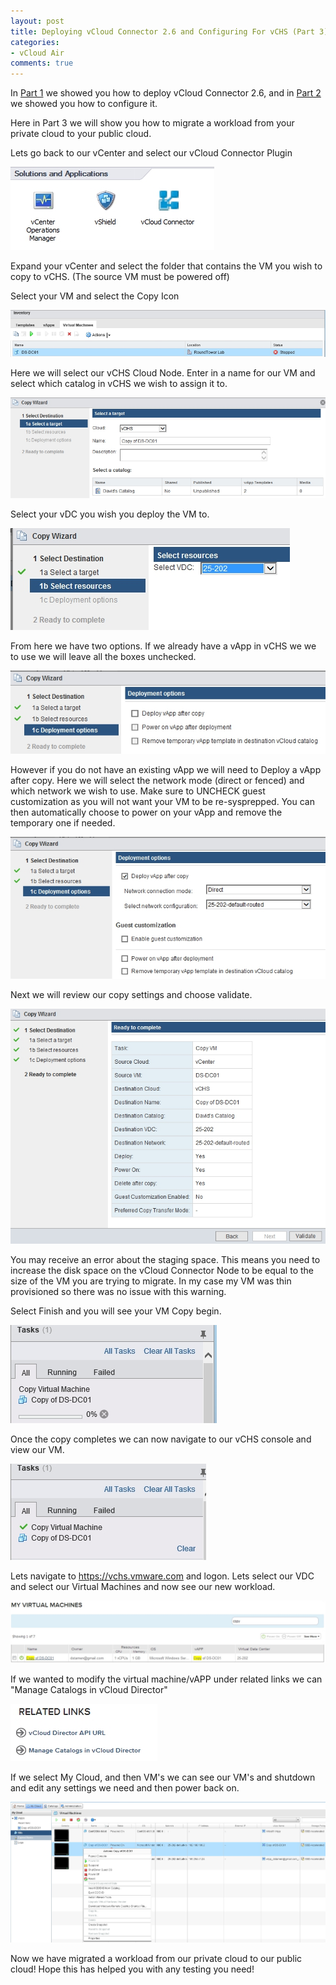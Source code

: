 ```yaml
---
layout: post
title: Deploying vCloud Connector 2.6 and Configuring For vCHS (Part 3)
categories:
- vCloud Air
comments: true
---
```

In [Part 1](http://davidstamen.com/2014/06/03/deploying-vcloud-connector-2-6-and-configuring-for-vchs-part-1/) we showed you how to deploy vCloud Connector 2.6, and in [Part 2](http://davidstamen.com/2014/06/03/deploying-vcloud-connector-2-6-and-configuring-for-vchs-part-2/) we showed you how to configure it.

Here in Part 3 we will show you how to migrate a workload from your private cloud to your public cloud.

Lets go back to our vCenter and select our vCloud Connector Plugin

![](/images/screenshot.39.jpg)

Expand your vCenter and select the folder that contains the VM you wish to copy to vCHS. (The source VM must be powered off)

Select your VM and select the Copy Icon

![](/images/screenshot.1.jpg)

Here we will select our vCHS Cloud Node. Enter in a name for our VM and select which catalog in  vCHS we wish to assign it to.

![](/images/screenshot.2.jpg)

Select your vDC you wish you deploy the VM to.

![](/images/screenshot.3.jpg)

From here we have two options. If we already have a vApp in vCHS we we to use we will leave all the boxes unchecked.

![](/images/screenshot.4.jpg)

However if you do not have an existing vApp we will need to Deploy a vApp after copy. Here we will select the network mode (direct or fenced) and which network we wish to use. Make sure to UNCHECK guest customization as you will not want your VM to be re-sysprepped. You can then automatically choose to power on your vApp and remove the temporary one if needed.

![](/images/screenshot.5.jpg)

Next we will review our copy settings and choose validate.

![](/images/screenshot.6.jpg)

You may receive an error about the staging space. This means you need to increase the disk space on the vCloud Connector Node to be equal to the size of the VM you are trying to migrate. In my case my VM was thin provisioned so there was no issue with this warning.

Select Finish and you will see your VM Copy begin.

![](/images/screenshot.81.jpg)

Once the copy completes we can now navigate to our vCHS console and view our VM.

![](/images/screenshot.101.jpg)

Lets navigate to https://vchs.vmware.com and logon. Lets select our VDC and select our Virtual Machines and now see our new workload.

![](/images/screenshot.122.jpg)

If we wanted to modify the virtual machine/vAPP under related links we can "Manage Catalogs in vCloud Director"

![](/images/screenshot.111.jpg)

If we select My Cloud, and then VM's we can see our VM's and shutdown and edit any settings we need and then power back on.

![](/images/screenshot.131.jpg)

Now we have migrated a workload from our private cloud to our public cloud! Hope this has helped you with any testing you need!
